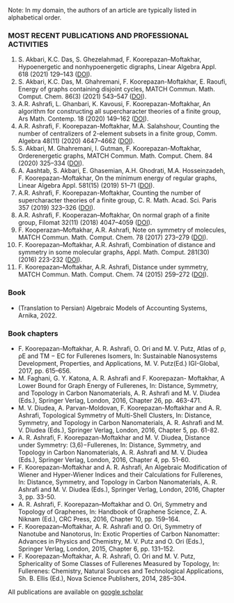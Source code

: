 Note: In my domain, the authors of an article are typically listed in alphabetical order.

### MOST RECENT PUBLICATIONS AND PROFESSIONAL ACTIVITIES
1. S. Akbari, K.C. Das, S. Ghezelahmad, F. Koorepazan–Moftakhar, Hypoenergetic and nonhypoenergetic digraphs, Linear Algebra Appl. 618 (2021) 129–143 (<a href="https://www.sciencedirect.com/science/article/pii/S0024379521000458">DOI</a>).
2. S. Akbari, K.C. Das, M. Ghahremani, F. Koorepazan-Moftakhar, E. Raoufi, Energy of graphs containing disjoint cycles, MATCH Commun. Math. Comput. Chem. 86(3) (2021) 543–547 (<a href="https://match.pmf.kg.ac.rs/electronic_versions/Match86/n3/match86n3_543-547.pdf">DOI</a>).
3. A.R. Ashrafi, L. Ghanbari, K. Kavousi, F. Koorepazan-Moftakhar, An algorithm for constructing all supercharacter theories of a finite group, Ars Math. Contemp. 18 (2020) 149–162 (<a href="https://amc-journal.eu/index.php/amc/article/view/1936">DOI</a>).
4. A.R. Ashrafi, F. Koorepazan-Moftakhar, M.A. Salahshour, Counting the number of centralizers of 2-element subsets in a finite group, Comm. Algebra 48(11) (2020) 4647–4662 (<a href="https://www.tandfonline.com/doi/abs/10.1080/00927872.2020.1769119?journalCode=lagb20">DOI</a>).
5. S. Akbari, M. Ghahremani, I. Gutman, F. Koorepazan-Moftakhar, Orderenergetic graphs, MATCH Commun. Math. Comput. Chem. 84 (2020) 325–334 (<a href="https://match.pmf.kg.ac.rs/electronic_versions/Match84/n2/match84n2_325-334.pdf">DOI</a>).
6. A. Aashtab, S. Akbari, E. Ghasemian, A.H. Ghodrati, M.A. Hosseinzadeh, F. Koorepazan-Moftakhar, On the minimum energy of regular graphs, Linear Algebra Appl. 581(15) (2019) 51–71 (<a href="https://www.sciencedirect.com/science/article/pii/S0024379519302824">DOI</a>).
7. A.R. Ashrafi, F. Koorepazan-Moftakhar, Counting the number of supercharacter theories of a finite group, C. R. Math. Acad. Sci. Paris 357 (2019) 323–326 (<a href="https://www.sciencedirect.com/science/article/pii/S1631073X19300615">DOI</a>).
8. A.R. Ashrafi, F. Kooperazan–Moftakhar, On normal graph of a finite group, Filomat 32(11) (2018) 4047–4059 (<a href="https://www.pmf.ni.ac.rs/filomat-content/2018/32-11/32-11-22-7016.pdf">DOI</a>).
9. F. Kooperazan–Moftakhar, A.R. Ashrafi, Note on symmetry of molecules, MATCH Commun. Math. Comput. Chem. 78 (2017) 273–279 (<a href="https://match.pmf.kg.ac.rs/electronic_versions/Match78/n2/match78n2_273-279.pdf">DOI</a>).
10. F. Koorepazan–Moftakhar, A.R. Ashrafi, Combination of distance and symmetry in some molecular graphs, Appl. Math. Comput. 281(30) (2016) 223-232 (<a href="https://www.sciencedirect.com/science/article/pii/S0096300316300741">DOI</a>).
11. F. Koorepazan–Moftakhar, A.R. Ashrafi, Distance under symmetry, MATCH Commun. Math. Comput. Chem. 74 (2015) 259–272 (<a href="https://match.pmf.kg.ac.rs/electronic_versions/Match74/n2/match74n2_259-272.pdf">DOI</a>).

### Book
- (Translation to Persian) Algebraic Models of Accounting Systems, Arnika, 2022.

### Book chapters
- F. Koorepazan-Moftakhar, A. R. Ashrafi, O. Ori and M. V. Putz, Atlas of ρ, ρE and TM − EC for Fullerenes Isomers, In: Sustainable Nanosystems Development, Properties, and Applications, M. V. Putz(Ed.) IGI-Global, 2017, pp. 615–656.
- M. Faghani, G. Y. Katona, A. R. Ashrafi and F. Koorepazan- Moftakhar, A Lower Bound for Graph Energy of Fullerenes, In: Distance, Symmetry, and Topology in Carbon Nanomaterials, A. R. Ashrafi and M. V. Diudea (Eds.), Springer Verlag, London, 2016, Chapter 26, pp. 463-471.
- M. V. Diudea, A. Parvan-Moldovan, F. Koorepazan-Moftakhar and A. R. Ashrafi, Topological Symmetry of Multi-Shell Clusters, In: Distance, Symmetry, and Topology in Carbon Nanomaterials, A. R. Ashrafi and M. V. Diudea (Eds.), Springer Verlag, London, 2016, Chapter 5, pp. 61-82.
- A. R. Ashrafi, F. Koorepazan-Moftakhar and M. V. Diudea, Distance under Symmetry: (3,6)−Fullerenes, In: Distance, Symmetry, and Topology in Carbon Nanomaterials, A. R. Ashrafi and M. V. Diudea (Eds.), Springer Verlag, London, 2016, Chapter 4, pp. 51-60.
- F. Koorepazan-Moftakhar and A. R. Ashrafi, An Algebraic Modification of Wiener and Hyper-Wiener Indices and their Calculations for Fullerenes, In: Distance, Symmetry, and Topology in Carbon Nanomaterials, A. R. Ashrafi and M. V. Diudea (Eds.), Springer Verlag, London, 2016, Chapter 3, pp. 33-50.
- A. R. Ashrafi, F. Koorepazan–Moftakhar and O. Ori, Symmetry and Topology of Graphenes, In: Handbook of Graphene Science, Z. A. Niknam (Ed.), CRC Press, 2016, Chapter 10, pp. 159–164.
- F. Koorepazan–Moftakhar, A. R. Ashrafi and O. Ori, Symmetry of Nanotube and Nanotorus, In: Exotic Properties of Carbon Nanomatter: Advances in Physics and Chemistry, M. V. Putz and O. Ori (Eds.), Springer Verlag, London, 2015, Chapter 6, pp. 131–152.
- F. Koorepazan-Moftakhar, A. R. Ashrafi, O. Ori and M. V. Putz, Sphericality of Some Classes of Fullerenes Measured by Topology, In: Fullerenes: Chemistry, Natural Sources and Technological Applications, Sh. B. Ellis (Ed.), Nova Science Publishers, 2014, 285–304.

All publications are available on <a href="https://scholar.google.com/citations?hl=en&user=2ELoRnYAAAAJ">google scholar</a>

